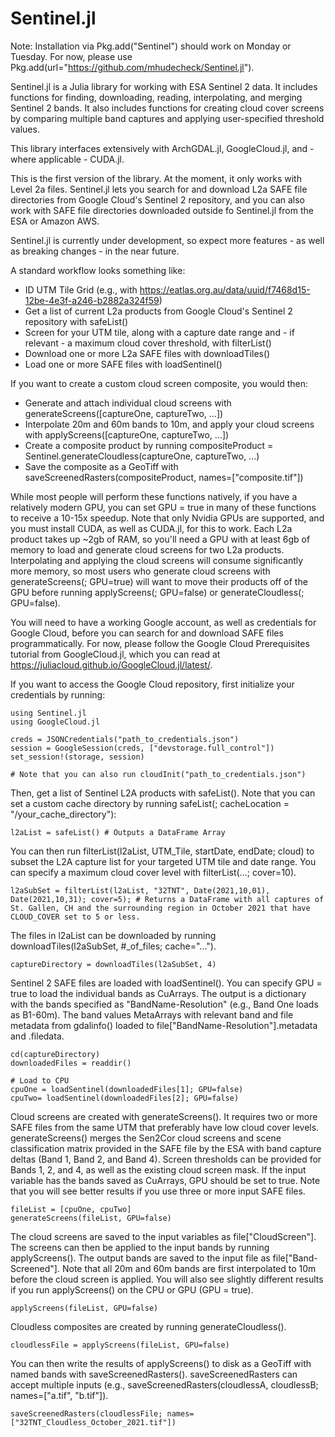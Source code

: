 # Sentinel.jl

Note: Installation via Pkg.add("Sentinel") should work on Monday or Tuesday. For now, please use Pkg.add(url="https://github.com/mhudecheck/Sentinel.jl").

Sentinel.jl is a Julia library for working with ESA Sentinel 2 data. It includes functions for finding, downloading, reading, interpolating, and merging Sentinel 2 bands. It also includes functions for creating cloud cover screens by comparing multiple band captures and applying user-specified threshold values. 

This library interfaces extensively with ArchGDAL.jl, GoogleCloud.jl, and - where applicable - CUDA.jl. 

This is the first version of the library. At the moment, it only works with Level 2a files. Sentinel.jl lets you search for and download L2a SAFE file directories from Google Cloud's Sentinel 2 repository, and you can also work with SAFE file directories downloaded outside fo Sentinel.jl from the ESA or Amazon AWS.

Sentinel.jl is currently under development, so expect more features - as well as breaking changes - in the near future. 

A standard workflow looks something like: 
* ID UTM Tile Grid (e.g., with https://eatlas.org.au/data/uuid/f7468d15-12be-4e3f-a246-b2882a324f59)
* Get a list of current L2a products from Google Cloud's Sentinel 2 repository with safeList()
* Screen for your UTM tile, along with a capture date range and - if relevant - a maximum cloud cover threshold, with filterList()
* Download one or more L2a SAFE files with downloadTiles()
* Load one or more SAFE files with loadSentinel()

If you want to create a custom cloud screen composite, you would then:
* Generate and attach individual cloud screens with generateScreens([captureOne, captureTwo, ...])
* Interpolate 20m and 60m bands to 10m, and apply your cloud screens with applyScreens([captureOne, captureTwo, ...])
* Create a composite product by running compositeProduct = Sentinel.generateCloudless(captureOne, captureTwo, ...)
* Save the composite as a GeoTiff with saveScreenedRasters(compositeProduct, names=["composite.tif"])

While most people will perform these functions natively, if you have a relatively modern GPU, you can set GPU = true in many of these functions to receive a 10-15x speedup. Note that only Nvidia GPUs are supported, and you must install CUDA, as well as CUDA.jl, for this to work. Each L2a product takes up ~2gb of RAM, so you'll need a GPU with at least 6gb of memory to load and generate cloud screens for two L2a products. Interpolating and applying the cloud screens will consume significantly more memory, so most users who generate cloud screens with generateScreens(; GPU=true) will want to move their products off of the GPU before running applyScreens(; GPU=false) or generateCloudless(; GPU=false).     

You will need to have a working Google account, as well as credentials for Google Cloud, before you can search for and download SAFE files programmatically. For now, please follow the Google Cloud Prerequisites tutorial from GoogleCloud.jl, which you can read at https://juliacloud.github.io/GoogleCloud.jl/latest/. 

If you want to access the Google Cloud repository, first initialize your credentials by running:
```
using Sentinel.jl
using GoogleCloud.jl 

creds = JSONCredentials("path_to_credentials.json")
session = GoogleSession(creds, ["devstorage.full_control"])
set_session!(storage, session)

# Note that you can also run cloudInit("path_to_credentials.json")
```
 
Then, get a list of Sentinel L2A products with safeList(). Note that you can set a custom cache directory by running safeList(; cacheLocation = "/your_cache_directory"):
```
l2aList = safeList() # Outputs a DataFrame Array
```
You can then run filterList(l2aList, UTM_Tile, startDate, endDate; cloud) to subset the L2A capture list for your targeted UTM tile and date range. You can specify a maximum cloud cover level with filterList(...; cover=10).

```
l2aSubSet = filterList(l2aList, "32TNT", Date(2021,10,01), Date(2021,10,31); cover=5); # Returns a DataFrame with all captures of St. Gallen, CH and the surrounding region in October 2021 that have CLOUD_COVER set to 5 or less.
```

The files in l2aList can be downloaded by running downloadTiles(l2aSubSet, #_of_files; cache="...").
```
captureDirectory = downloadTiles(l2aSubSet, 4)
```

Sentinel 2 SAFE files are loaded with loadSentinel(). You can specify GPU = true to load the individual bands as CuArrays. The output is a dictionary with the bands specified as "BandName-Resolution" (e.g., Band One loads as B1-60m). The band values MetaArrays with relevant band and file metadata from gdalinfo() loaded to file["BandName-Resolution"].metadata and .filedata.

```
cd(captureDirectory)
downloadedFiles = readdir()

# Load to CPU 
cpuOne = loadSentinel(downloadedFiles[1]; GPU=false)
cpuTwo= loadSentinel(downloadedFiles[2]; GPU=false)

```
Cloud screens are created with generateScreens(). It requires two or more SAFE files from the same UTM that preferably have low cloud cover levels. generateScreens() merges the Sen2Cor cloud screens and scene classification matrix provided in the SAFE file by the ESA with band capture deltas (Band 1, Band 2, and Band 4). Screen thresholds can be provided for Bands 1, 2, and 4, as well as the existing cloud screen mask. If the input variable has the bands saved as CuArrays, GPU should be set to true. Note that you will see better results if you use three or more input SAFE files. 

```
fileList = [cpuOne, cpuTwo] 
generateScreens(fileList, GPU=false) 
```

The cloud screens are saved to the input variables as file["CloudScreen"]. The screens can then be applied to the input bands by running applyScreens(). The output bands are saved to the input file as file["Band-Screened"]. Note that all 20m and 60m bands are first interpolated to 10m before the cloud screen is applied. You will also see slightly different results if you run applyScreens() on the CPU or GPU (GPU = true). 

```
applyScreens(fileList, GPU=false) 
```

Cloudless composites are created by running generateCloudless(). 

```
cloudlessFile = applyScreens(fileList, GPU=false) 
```

You can then write the results of applyScreens() to disk as a GeoTiff with named bands with saveScreenedRasters(). saveScreenedRasters can accept multiple inputs (e.g., saveScreenedRasters(cloudlessA, cloudlessB; names=["a.tif", "b.tif"]). 

```
saveScreenedRasters(cloudlessFile; names=["32TNT_Cloudless_October_2021.tif"])
```
